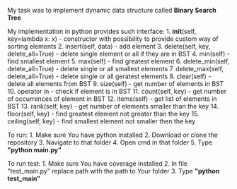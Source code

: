 My task was to implement dynamic data structure called **Binary Search Tree**

My implementation in python provides such interface:
    1. __init__(self, key=lambda x: x) - constructor with possibility to provide custom way of sorting elements
    2. insert(self, data) - add element
    3. delete(self, key, delete_all=True) - delete single element or all if they are in BST
    4. min(self) - find smallest element
    5. max(self) - find greatest element
    6. delete_min(self, delete_all=True) - delete single or all smallest elements
    7. delete_max(self, delete_all=True) - delete single or all geratest elements
    8. clear(self) - delete all elements from BST
    9. size(self) - get number of elements in BST
    10. operator in - check if element is in BST
    11. count(self, key) - get number of occurrences of element in BST
    12. items(self) - get list of elements in BST
    13. rank(self, key) - get number of elements smaller than the key
    14. floor(self, key) - find greatest element not greater than the key
    15. ceiling(self, key) - find smallest element not smaller then the key

To run:
    1. Make sure You have python installed
    2. Download or clone the repository
    3. Navigate to that folder
    4. Open cmd in that folder
    5. Type **"python main.py"**

To run test:
    1. Make sure You have coverage installed
    2. In file "test_main.py" replace path with the path to Your folder
    3. Type **"python test_main"**
